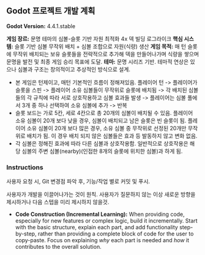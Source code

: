 ## Godot 프로젝트 개발 계획

**Godot Version:** 4.4.1.stable

**게임 장르:** 문명 테마의 심볼-슬롯 기반 자원 최적화 4x 덱 빌딩 로그라이크
**핵심 시스템:** 슬롯 기반 심볼 무작위 배치 + 심볼 조합으로 자원(식량) 생산
**게임 목적:** 매 턴 슬롯에 무작위 배치되는 보유 슬롯들을 전략적으로 추가해 덱을 만들어나가며 식량을 쌓으며 문명을 발전 및 최종 게임 승리 목표에 도달.
**테마:** 문명 시리즈  기반. 테마적 연상은 있으나 심볼과 구조는 창의적이고 추상적인 방식으로 설계.

- 본 게임은 턴제이고, 매턴 기본적인 흐름이 정해져있음. 플레이어 턴 -> 플레이어가 슬롯을 스핀 -> 플레이어 소유 심볼들이 무작위로 슬롯에 배치됨 -> 각 배치된 심볼들의 각 규칙에 따라 서로 상호작용하고 심볼 효과들 발생 -> 플레이어는 심볼 풀에서 3개 중 하나 선택하여 소유 심볼에 추가 -> 반복
- 슬롯 보드는 가로 5칸, 세로 4칸으로 총 20개의 심볼이 배치될 수 있음. 플레이어 소유 심볼이 20개 보다 낮을 경우, 심볼이 배치되고 남은 슬롯은 빈 슬롯이 됨. 플레이어 소유 심볼이 20개 보다 많은 경우, 소유 심볼 중 무작위로 선정된 20개만 무작위로 배치가 됨. 이 경우 배치 되지 않은 심볼들은 효과 등 발동하지 않고 변화 없음.
- 각 심볼은 정해진 효과에 따라 다른 심볼과 상호작용함. 일반적으로 상호작용은 해당 심볼의 주변 심볼(nearby)(인접한 8개의 슬롯에 위치한 심볼)과 하게 됨.

### Instructions

사용자 요청 시, Git 변경점 파악 후, 기능/작업 별로 커밋 및 푸시.

사용자가 개발을 이끌어나가는 것이 원칙. 사용자가 질문하지 않는 이상 새로운 방향을 제시하거나 다음 스텝을 미리 제시하지 않을것.
- **Code Construction (Incremental Learning):** When providing code, especially for new features or complex logic, build it incrementally. Start with the basic structure, explain each part, and add functionality step-by-step, rather than providing a complete block of code for the user to copy-paste. Focus on explaining *why* each part is needed and *how* it contributes to the overall solution.

